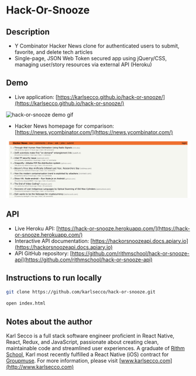 # Hack-Or-Snooze

## Description

- Y Combinator Hacker News clone for authenticated users to submit, favorite, and delete tech articles
- Single-page, JSON Web Token secured app using jQuery/CSS, managing user/story resources via external API (Heroku)

## Demo

- Live application: [https://karlsecco.github.io/hack-or-snooze/](https://karlsecco.github.io/hack-or-snooze/)

![hack-or-snooze demo gif](https://github.com/karlsecco/hack-or-snooze/blob/master/demo.gif?raw=true)

- Hacker News homepage for comparison: [https://news.ycombinator.com/](https://news.ycombinator.com/)

![hacker news homepage](https://github.com/karlsecco/hack-or-snooze/blob/master/hacker-news.jpg?raw=true)

## API

- Live Heroku API: [https://hack-or-snooze.herokuapp.com/](https://hack-or-snooze.herokuapp.com/)
- Interactive API documentation: [https://hackorsnoozeapi.docs.apiary.io](https://hackorsnoozeapi.docs.apiary.io)
- API GitHub repository: [https://github.com/rithmschool/hack-or-snooze-api](https://github.com/rithmschool/hack-or-snooze-api)

## Instructions to run locally

```bash
git clone https://github.com/karlsecco/hack-or-snooze.git
```

```bash
open index.html
```

## Notes about the author

Karl Secco is a full stack software engineer proficient in React Native, React, Redux, and JavaScript, passionate about creating clean, maintainable code and streamlined user experiences. A graduate of [Rithm School](https://www.rithmschool.com/), Karl most recently fulfilled a React Native (iOS) contract for [Groupmuse](https://www.groupmuse.com/). For more information, please visit [www.karlsecco.com](http://www.karlsecco.com)
